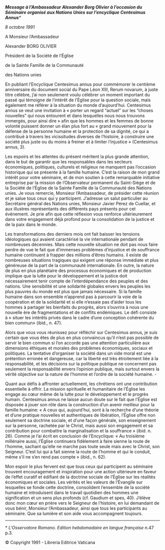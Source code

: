 ***Message à l’Ambassadeur Alexander Borg Olivier à l’occasion du Séminaire organisé aux Nations Unies sur l’encyclique Centesimus Annus**\**

*8 octobre 1991*

A Monsieur l’Ambassadeur

Alexander BORG OLIVIER

Président de la Société de l’Église

de la Sainte Famille de la Communauté

des Nations unies

En publiant l’Encyclique Centesimus annus pour commémorer le centième anniversaire du document social du Pape Léon XIII, Rerum novarum, à juste titre célèbre, j’ai non seulement voulu célébrer un moment important du passé qui témoigne de l’intérêt de l’Église pour la question sociale, mais également me référer à la situation du monde d’aujourd’hui. Centesimus annus se veut une invitation à « porter un regard “actuel” sur les “choses nouvelles” qui nous entourent et dans lesquelles nous nous trouvons immergés, pour ainsi dire » afin que les hommes et les femmes de bonne volonté puissent donner un élan plus fort au « grand mouvement pour la défense de la personne humaine et la protection de sa dignité, ce qui a contribué à travers les vicissitudes diverses de l’histoire, à construire une société plus juste ou du moins à freiner et à limiter l’injustice » (Centesimus annus, 3).

Les espoirs et les attentes du présent méritent la plus grande attention, dans le but de garantir que les responsables dans les secteurs économiques, politiques, cultu­rels et religieux ne manquent pas l’occasion historique qui se présente à la famil­le humaine. C’est la raison de mon grand intérêt pour votre séminaire, et de mon soutien à cette remarquable initiative entreprise par la mission de l’Observateur permanent du Saint-Siège et de la Société de l’Église de la Sainte Famille de la Communauté des Nations unies. Je vous remercie, Monsieur l’Ambassadeur, de présider cette réunion et je salue tous ceux qui y participent. J’adresse un salut particulier au Secrétaire général des Nations unies, Monsieur Javier Pérez de Cuellar, et aux illustres représentants des différents pays présents pour cet événement. Je prie afin que cette réflexion vous renforce ultérieurement dans votre engagement déjà profond pour la consolidation de la justice et de la paix dans le monde.

Les transformations des derniers mois ont fait baisser les tensions idéologiques qui avaient caractérisé la vie internationale pendant de nombreuses décennies. Mais cette nouvelle situation ne doit pas nous faire perdre de vue le fait que d’immenses problèmes d’injustice et de souffrance humaine continuent à frapper des millions d’êtres humains. il existe de nombreuses situations tragiques qui exigent une réponse immédiate et plus généreuse de la part de la communauté internationale. En outre, la nature de plus en plus planétaire des processus économiques et de production implique que la lutte pour le développement et la justice doit nécessairement tenir compte de l’interdépendance des peuples et des nations. Une sensibilité et une solidarité globales envers les peuples les plus pauvres du monde est plus que jamais nécessaire. Si la famille humaine dans son ensemble n’apprend pas à parcourir la voie de la coopération et de la solidarité et si elle n’essaie pas d’aider tous les hommes à partager les bienfaits du progrès, alors s’ouvrira à nous une nouvelle ère de fragmentations et de conflits endémi­ques. Le défi consiste à « situer les intérêts privés dans le cadre d’une conception cohérente du bien commun» (ibid., n. 47).

Alors que vous vous réunissez pour réfléchir sur Centesimus annus, je suis certain que vous êtes de plus en plus convaincus qu’il n’est pas possible de servir le bien commun si l’on accorde pas une attention particulière aux dimensions éthiques et morales des problèmes économiques, sociaux et politiques. La tentative d’organiser la société dans un vide moral est une prétention erronée et dangereuse, car la liberté est très étroitement liée à la responsabilité, et les décisions sur la politique publique ne concernent pas seulement la responsabilité envers l’opinion publique, mais surtout envers la vérité objective sur la nature de l’homme et l’ordre de la société humaine. -

Quant aux défis à affronter actuellement, les chrétiens ont une contribution essentielle à offrir. La mission spirituelle et humanitaire de l’Église les engage au cœur même de la lutte pour le développement et le progrès humain. Centesimus annus ne laisse aucun doute sur le fait que l’Église est disposée à jouer son rôle dans la construction d’un avenir meilleur pour la famille humaine: « A ceux qui, aujourd’hui, sont à la recherche d’une théorie et d’une pratique nouvelles et authentiques de libération, l’Église offre non seulement sa doctrine sociale, et d’une façon générale, son enseignement sur la personne, rachetée par le Christ, mais aussi son engagement et sa contribution pour combattre la marginalisation et la souffrance » (ibid. n. 26). Comme je l’ai écrit en conclusion de l’Encyclique: « Au troisième millénaire aussi, l’Église continuera fidèlement à faire sienne la route de l’homme, sachant qu’elle ne marche pas toute seule mais avec le Christ, son Seigneur. C’est lui qui a fait sienne la route de l’homme et qui le conduit, même s’il ne s’en rend pas compte » (ibid., n. 62).

Mon espoir le plus fervent est que tous ceux qui participent au séminaire trou­vent encouragement et inspiration pour une action ultérieure en faveur de l’effet curatif et édifiant de la doctrine sociale de l’Église sur les réalités économiques et sociales. Les vérités et les valeurs de l’Évangile sur lesquelles se fonde cette doctrine, consolident l’ensemble de la société humaine et introduisent dans le travail quotidien des hommes une signification et un sens plus profonds (cf. Gaudium et spes, 40). J’élève donc mon cœur en prière vers le Seigneur de l’histoire, en lui demandant de vous bénir, Monsieur l’Ambassadeur, ainsi que tous les participants au séminaire. Que sa lumière et son aide vous accompagnent toujours.

* * *

\* *L'Osservatore Romano. Edition hebdomadaire en langue française* n.47 p.3.

© Copyright 1991 - Libreria Editrice Vaticana